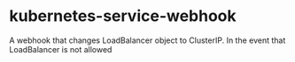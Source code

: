 # kubernetes-service-webhook
A webhook that changes LoadBalancer object to ClusterIP. In the event that LoadBalancer is not allowed
